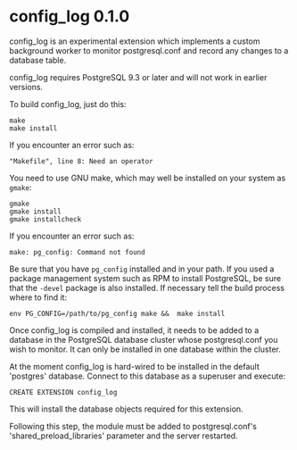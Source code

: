 config_log 0.1.0
================

config_log is an experimental extension which implements a custom
background worker to monitor postgresql.conf and record any changes to 
a database table.

config_log requires PostgreSQL 9.3 or later and will not work
in earlier versions.

To build config_log, just do this:

    make
    make install

If you encounter an error such as:

    "Makefile", line 8: Need an operator

You need to use GNU make, which may well be installed on your system as
`gmake`:

    gmake
    gmake install
    gmake installcheck

If you encounter an error such as:

    make: pg_config: Command not found

Be sure that you have `pg_config` installed and in your path. If you used a
package management system such as RPM to install PostgreSQL, be sure that the
`-devel` package is also installed. If necessary tell the build process where
to find it:

    env PG_CONFIG=/path/to/pg_config make &&  make install

Once config_log is compiled and installed, it needs to be added to a database
in the PostgreSQL database cluster whose postgresql.conf you wish to monitor.
It can only be installed in one database within the cluster.

At the moment config_log is hard-wired to be installed in the default 'postgres'
database. Connect to this database as a superuser and execute:

    CREATE EXTENSION config_log

This will install the database objects required for this extension.

Following this step, the module must be added to postgresql.conf's 
'shared_preload_libraries' parameter and the server restarted.

